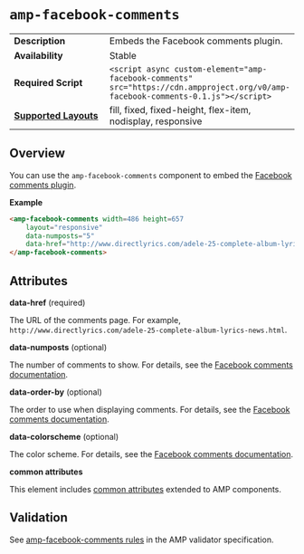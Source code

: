<!---
Copyright 2015 The AMP HTML Authors. All Rights Reserved.

Licensed under the Apache License, Version 2.0 (the "License");
you may not use this file except in compliance with the License.
You may obtain a copy of the License at

      http://www.apache.org/licenses/LICENSE-2.0

Unless required by applicable law or agreed to in writing, software
distributed under the License is distributed on an "AS-IS" BASIS,
WITHOUT WARRANTIES OR CONDITIONS OF ANY KIND, either express or implied.
See the License for the specific language governing permissions and
limitations under the License.
-->

# <a name="amp-facebook-comments"></a> `amp-facebook-comments`

<table>
  <tr>
    <td width="40%"><strong>Description</strong></td>
    <td>Embeds the Facebook comments plugin.</td>
  </tr>
  <tr>
    <td width="40%"><strong>Availability</strong></td>
    <td>Stable</td>
  </tr>
  <tr>
    <td width="40%"><strong>Required Script</strong></td>
    <td><code>&lt;script async custom-element="amp-facebook-comments" src="https://cdn.ampproject.org/v0/amp-facebook-comments-0.1.js">&lt;/script></code></td>
  </tr>
  <tr>
    <td class="col-fourty"><strong><a href="https://www.ampproject.org/docs/guides/responsive/control_layout.html">Supported Layouts</a></strong></td>
    <td>fill, fixed, fixed-height, flex-item, nodisplay, responsive</td>
  </tr>
</table>

## Overview

You can use the `amp-facebook-comments` component to embed the [Facebook comments plugin](https://developers.facebook.com/docs/plugins/comments).

**Example**

```html
<amp-facebook-comments width=486 height=657
    layout="responsive"
    data-numposts="5"
    data-href="http://www.directlyrics.com/adele-25-complete-album-lyrics-news.html">
</amp-facebook-comments>
```
## Attributes

**data-href** (required)

The URL of the comments page. For example, `http://www.directlyrics.com/adele-25-complete-album-lyrics-news.html`.

**data-numposts** (optional)

The number of comments to show.  For details, see the [Facebook comments documentation](https://developers.facebook.com/docs/plugins/comments).

**data-order-by** (optional)

The order to use when displaying comments. For details, see the [Facebook comments documentation](https://developers.facebook.com/docs/plugins/comments).

**data-colorscheme** (optional)

The color scheme. For details, see the [Facebook comments documentation](https://developers.facebook.com/docs/plugins/comments).

**common attributes**

This element includes [common attributes](https://www.ampproject.org/docs/reference/common_attributes) extended to AMP components.

## Validation

See [amp-facebook-comments rules](https://github.com/ampproject/amphtml/blob/master/extensions/amp-facebook-comments/validator-amp-facebook-comments.protoascii) in the AMP validator specification.
